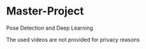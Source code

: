 # Master-Project
Pose Detection and Deep Learning

The used videos are not provided for privacy reasons
